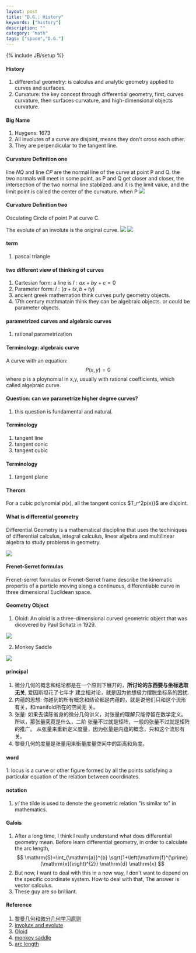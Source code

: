 ```yaml
---
layout: post
title: "D.G.: History"
keywords: ["history"]
description: ""
category: "math"
tags: ["space","D.G."]
---
```

{% include JB/setup %}



#### History
1. differential geometry: is calculus and analytic geometry applied to curves and surfaces. 
2. Curvature: the key concept through differential geometry, first, curves curvature, then surfaces
curvature, and high-dimensional objects curvature.


#### Big Name
1. Huygens: 1673
1. All involutes of a curve are disjoint, means they don't cross each other.
2. They are perpendicular to the tangent line.

#### Curvature Definition one
line $NQ$ and line $CP$ are the normal line of the curve at point P and Q. the two normals will 
meet in some point,  as P and Q get closer and closer, the intersection of the two normal line
stablized. and it is the limit value, and the limit point is called the center of the curvature.
when P 
<img src="{{IMAGE_PATH}}/space-differential-geometry-history-curvature.png">

#### Curvature Definition two
Osculating Circle of point P at curve C.

The evolute of an involute is the original curve.
<img src="{{IMAGE_PATH}}/space-differential-geometry-history-involute.gif">
<img src="{{IMAGE_PATH}}/space-differential-geometry-history-evolute.gif">



#### term
1. pascal triangle

#### two different view of thinking of curves
1. Cartesian form: a line is $l: ax+by+c=0$
2. Parameter form: $l: (a+tx,b+ty)$
3. ancient greek mathemation think curves purly geometry objects. 
4. 17th century mathmatain think they can be algebraic objects. or could be parameter objects.


#### parametrized curves and algebraic curves
1. rational parametrization


#### Terminology: algebraic curve
A curve with an equation:
$$
P(x,y) = 0
$$
where p is a ploynomial in x,y, usually with rational coefficients, which called algebraic curve.


#### Question: can we parametrize higher degree curves? 
1. this question is fundamental and natural.


#### Terminology
1. tangent line
2. tangent conic
3. tangent cubic

#### Terminology
1. tangent plane
 

#### Therom
For a cubic polynomial $p(x)$, all the tangent conics $T_r^2p(x)}$ are disjoint.


#### What is differential geometry

Differential Geometry is a mathematical discipline that uses the techiniques of differential calculus, integral calculus,
linear algebra and multilinear algebra to study problems in geometry.



<img src="{{IMAGE_PATH}}/differential-geometry.png">

#### Frenet-Serret formulas 
Frenet-serret formulas or Frenet-Serret frame  describe the kinematic propertis of a particle 
moving along a continuous, differentiable curve in three dimensional Euclidean space.

#### Geometry Object
1. Oloid: An oloid is a three-dimensional curved geometric object that was dicovered by Paul Schatz
in 1929.

<img src="{{IMAGE_PATH}}/space-differential-geometry-history-oloid.jpg">

2. Monkey Saddle

<img src="{{IMAGE_PATH}}/space-differential-geometry-history-monkey-saddle.png">

#### principal
1. 微分几何的概念和结论都是在一个原则下展开的，**所讨论的东西要与坐标选取无关**, 爱因斯坦花了七年才
建立相对论，就是因为他想极力摆脱坐标系的困扰.
2. 内蕴的思想: 你碰到的所有概念和结论都是内蕴的，就是说他们只和这个流形有关，和manifold所在的空间无
关。
3. 张量: 如果去读陈省身的微分几何讲义，对张量的理解只能停留在数学定义。所以，那张量究竟是什么，二阶
张量不过就是矩阵，一般的张量不过就是矩阵的推广。
从张量来重新定义度量，因为张量是内蕴的概念，只和这个流形有关。
4. 黎曼几何的度量是张量用来衡量度量空间中的距离和角度。

#### word
1: locus is a curve or other figure formed by all the points satisfying a particular equation of
the relation between coordinates.

#### notation
1. $\tilde{\gamma}$: the tilde is used to denote the geometric relation "is
   similar to" in mathematics.

#### Galois
1. After a long time, I think I really understand what does differential geometry
mean. Before learn differential geometry, in order to calculate the arc
length,<br />
$$
\mathrm{S}=\int_{\mathrm{a}}^{b}
\sqrt{1+\left(\mathrm{f}^{\prime}(\mathrm{x})\right)^{2}} \mathrm{d} \mathrm{x}
$$
2. But now, I want to deal with this in a new way, I don't want to depend on the
   specific coordinate system. How to deal with that, The answer is vector calculus.
3. These guy are so brilliant.







#### Reference
1. [黎曼几何和微分几何学习原则](https://wenku.baidu.com/view/4a47d6d950e2524de5187e59.html?sxts=1570802753049)
2. [involute and evolute](https://en.wikipedia.org/wiki/Involute)
3. [Oloid](https://en.wikipedia.org/wiki/Oloid)
4. [monkey saddle](https://en.wikipedia.org/wiki/Monkey_saddle)
5. [arc length](https://www.mathsisfun.com/calculus/arc-length.html)

